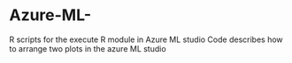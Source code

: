# Azure-ML-
R scripts for the execute R module in Azure ML studio
Code describes how to arrange two plots in the azure ML studio
